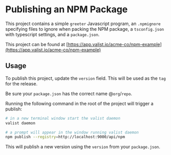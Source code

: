 # Publishing an NPM Package

This project contains a simple `greeter` Javascript program, an `.npmignore` specifying files to ignore when packing the NPM package, a `tsconfig.json` with typescript settings, and a `package.json`.

This project can be found at [https://app.valist.io/acme-co/npm-example](https://app.valist.io/acme-co/npm-example)

## Usage

To publish this project, update the `version` field. This will be used as the `tag` for the release.

Be sure your `package.json` has the correct name @`org`/`repo`.

Running the following command in the root of the project will trigger a publish:

```bash
# in a new terminal window start the valist daemon
valist daemon

# a prompt will appear in the window running valist daemon
npm publish --registry=http://localhost:9000/api/npm
```

This will publish a new version using the `version` from your `package.json`.

